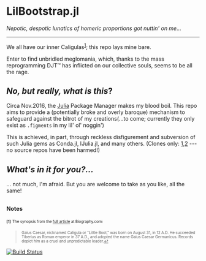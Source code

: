 # LilBootstrap.jl
_Nepotic, despotic lunatics of homeric proportions got nuttin' on me..._

------------------------

We all have our inner Caligulas<sup id="a1">[1](#f1)</sup>; this repo lays mine bare.

Enter to find unbridled meglomania, which, thanks to the mass reprogramming DJT™ has inflicted on our collective souls, seems to be all the rage.

## _No, but really, what is this_?
Circa Nov.2016, the [Julia](http://julialang.org/) Package Manager makes my blood boil.  This repo aims to provide a (potentially broke and overly baroque) mechanism to safeguard against the bitrot of my creations(...to come; currently they only exist as `.figments` in my lil' ol' noggin')

This is achieved, in part, through reckless disfigurement and subversion of such Julia gems as Conda.jl, IJulia.jl, and many others. (Clones only: [1](https://github.com/lilinjn/Conda.jl),[2](https://github.com/lilinjn/IJulia.jl) --- no source repos have been harmed!)

## _What's in it for you?..._
... not much, I'm afraid. But you are welcome to take as you like, all the same!


## <sup><sub>Notes</sup></sub>
<b id="f1"><sup><sub>[1]</sup></sub></b> <sup><sub>The synopsis from the [full article](http://www.biography.com/people/caligula-9235253) at Biography.com:</sup></sub>
> <sup><sub>Gaius Caesar, nicknamed Caligula or "Little Boot," was born on August 31, in 12 A.D. He succeeded Tiberius as Roman emperor in 37 A.D., and adopted the name Gaius Caesar Germanicus. Records depict him as a cruel and unpredictable leader.[↩](#a1)</sup></sub>



[![Build Status](https://travis-ci.org/lilinjn/LilBootstrap.jl.svg?branch=master)](https://travis-ci.org/lilinjn/LilBootstrap.jl)
